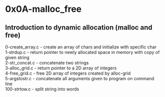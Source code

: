 # 0x0A-malloc_free

## Introduction to dynamic allocation (malloc and free)

0-create_array.c - create an array of chars and initialize with specific char  
1-strdup.c - return pointer to newly allocated space in memory with copy of given string  
2-str_concat.c - concatenate two strings  
3-alloc_grid.c - return pointer to a 2D array of integers  
4-free_grid.c - free 2D array of integers created by alloc-grid  
5-argstostr.c - concatenate all arguments given to program on command line  
100-strtow.c - split string into words
